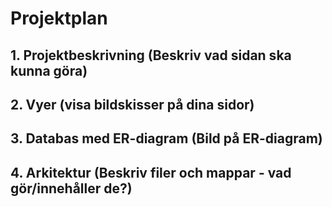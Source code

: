 # Projektplan

## 1. Projektbeskrivning (Beskriv vad sidan ska kunna göra)
## 2. Vyer (visa bildskisser på dina sidor)
## 3. Databas med ER-diagram (Bild på ER-diagram)
## 4. Arkitektur (Beskriv filer och mappar - vad gör/innehåller de?)


